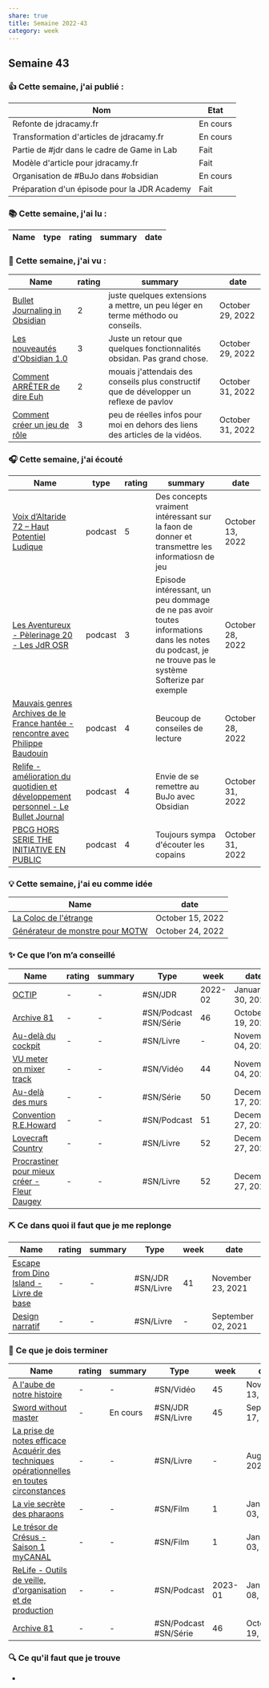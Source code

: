 ```yaml
---
share: true 
title: Semaine 2022-43
category: week
---
```

## Semaine 43

### 👍 **Cette semaine, j'ai publié :**

| Nom                                          | Etat     |
| -------------------------------------------- | -------- |
| Refonte de jdracamy.fr                       | En cours |
| Transformation d'articles de jdracamy.fr     | En cours |
| Partie de #jdr dans le cadre de Game in Lab  | Fait     |
| Modèle d'article pour jdracamy.fr            | Fait     |
| Organisation de #BuJo dans #obsidian         | En cours |
| Préparation d'un épisode pour la JDR Academy | Fait     |

### 📚 **Cette semaine, j'ai lu :**

| Name | type | rating | summary | date |
| ---- | ---- | ------ | ------- | ---- |


### 🍿 **Cette semaine, j'ai vu :**

| Name                                                                                               | rating | summary                                                                                 | date             |
| -------------------------------------------------------------------------------------------------- | ------ | --------------------------------------------------------------------------------------- | ---------------- |
| [Bullet Journaling in Obsidian](../source/Bullet%20Journaling%20in%20Obsidian.md) | 2      | juste quelques extensions a mettre, un peu léger en terme méthodo ou conseils.          | October 29, 2022 |
| [Les nouveautés d'Obsidian 1.0](../source/Les%20nouveaut%C3%A9s%20d'Obsidian%201.0.md) | 3      | Juste un retour que quelques fonctionnalités obsidan. Pas grand chose.                  | October 29, 2022 |
| [Comment ARRÊTER de dire Euh](../source/Comment%20ARR%C3%8ATER%20de%20dire%20Euh.md)     | 2      | mouais j'attendais des conseils plus constructif que de développer un reflexe de pavlov | October 31, 2022 |
| [Comment créer un jeu de rôle](../source/Comment%20cr%C3%A9er%20un%20jeu%20de%20r%C3%B4le.md)   | 3      | peu de réelles infos pour moi en dehors des liens des articles de la vidéos.            | October 31, 2022 |


### 🎧 **Cette semaine, j'ai écouté** 

| Name                                                                                                                                                                                                   | type    | rating | summary                                                                                                                                              | date             |
| ------------------------------------------------------------------------------------------------------------------------------------------------------------------------------------------------------ | ------- | ------ | ---------------------------------------------------------------------------------------------------------------------------------------------------- | ---------------- |
| [Voix d’Altaride 72 – Haut Potentiel Ludique](../source/Voix%20d%E2%80%99Altaride%2072%20%E2%80%93%20Haut%20Potentiel%20Ludique.md)                                                                       | podcast | 5      | Des concepts vraiment intéressant sur la faon de donner et transmettre les informatiosn de jeu                                                       | October 13, 2022 |
| [Les Aventureux - Pèlerinage 20 - Les JdR OSR](../source/Les%20Aventureux%20-%20P%C3%A8lerinage%2020%20-%20Les%20JdR%20OSR.md)                                                                     | podcast | 3      | Episode intéressant, un peu dommage de ne pas avoir toutes informations dans les notes du podcast, je ne trouve pas le système Softerize par exemple | October 28, 2022 |
| [Mauvais genres Archives de le France hantée - rencontre avec Philippe Baudouin](../source/Mauvais%20genres%20Archives%20de%20le%20France%20hant%C3%A9e%20-%20rencontre%20avec%20Philippe%20Baudouin.md) | podcast | 4      | Beucoup de conseiles de lecture                                                                                                                      | October 28, 2022 |
| [Relife - amélioration du quotidien et développement personnel - Le Bullet Journal](../source/Relife%20-%20am%C3%A9lioration%20du%20quotidien%20et%20d%C3%A9veloppement%20personnel%20-%20Le%20Bullet%20Journal.md)   | podcast | 4      | Envie de se remettre au BuJo avec Obsidian                                                                                                           | October 31, 2022 |
| [PBCG HORS SERIE THE INITIATIVE EN PUBLIC](../source/PBCG%20HORS%20SERIE%20THE%20INITIATIVE%20EN%20PUBLIC.md)                                                                                     | podcast | 4      | Toujours sympa d'écouter les copains                                                                                                                 | October 31, 2022 |


### 💡 **Cette semaine, j'ai eu comme idée**

| Name                                                                                                                      | date             |
| ------------------------------------------------------------------------------------------------------------------------- | ---------------- |
| [La Coloc de l'étrange](../projets/colloc_etrange/La%20Coloc%20de%20l'%C3%A9trange.md) | October 15, 2022 |
| [Générateur de monstre pour MOTW](../source/G%C3%A9n%C3%A9rateur%20de%20monstre%20pour%20MOTW.md)             | October 24, 2022 |


### ✨ **Ce que l’on m’a conseillé**

| Name                                                                                                                  | rating | summary | Type                  | week    | date              |
| --------------------------------------------------------------------------------------------------------------------- | ------ | ------- | --------------------- | ------- | ----------------- |
| [OCTIP](../source/OCTIP.md)                                                                      | \-     | \-      | #SN/JDR               | 2022-02 | January 30, 2022  |
| [Archive 81](../source/Archive%2081.md)                                                          | \-     | \-      | #SN/Podcast #SN/Série | 46      | October 19, 2022  |
| [Au-delà du cockpit](Au-del%C3%A0%20du%20cockpit.md)                                          | \-     | \-      | #SN/Livre             | \-      | November 04, 2022 |
| [VU meter on mixer track](../source/VU%20meter%20on%20mixer%20track.md)                                | \-     | \-      | #SN/Vidéo             | 44      | November 04, 2022 |
| [Au-delà des murs](../source/Au-del%C3%A0%20des%20murs.md)                                                         | \-     | \-      | #SN/Série             | 50      | December 17, 2022 |
| [Convention R.E.Howard](../source/Convention%20R.E.Howard.md)                                               | \-     | \-      | #SN/Podcast           | 51      | December 27, 2022 |
| [Lovecraft Country](../source/Lovecraft%20Country.md)                                                       | \-     | \-      | #SN/Livre             | 52      | December 27, 2022 |
| [Procrastiner pour mieux créer - Fleur Daugey](../source/Procrastiner%20pour%20mieux%20cr%C3%A9er%20-%20Fleur%20Daugey.md) | \-     | \-      | #SN/Livre             | 52      | December 27, 2022 |


### ⛏️ **Ce dans quoi il faut que je me replonge**

| Name                                                                                                                   | rating | summary | Type              | week | date               |
| ---------------------------------------------------------------------------------------------------------------------- | ------ | ------- | ----------------- | ---- | ------------------ |
| [Escape from Dino Island - Livre de base](Escape%20from%20Dino%20Island%20-%20Livre%20de%20base.md) | \-     | \-      | #SN/JDR #SN/Livre | 41   | November 23, 2021  |
| [Design narratif](Design%20narratif.md)                                                 | \-     | \-      | #SN/Livre         | \-   | September 02, 2021 |

### 🏁 **Ce que je dois terminer**

| Name                                                                                                                                                                                                                         | rating | summary  | Type                  | week    | date               |
| ---------------------------------------------------------------------------------------------------------------------------------------------------------------------------------------------------------------------------- | ------ | -------- | --------------------- | ------- | ------------------ |
| [A l'aube de notre histoire](../source/A%20l'aube%20de%20notre%20histoire.md)                                                                                                                                 | \-     | \-       | #SN/Vidéo             | 45      | November 13, 2022  |
| [Sword without master](../source/Sword%20without%20master.md)                                                                                                                                                   | \-     | En cours | #SN/JDR #SN/Livre     | 45      | September 17, 2022 |
| [La prise de notes efficace Acquérir des techniques opérationnelles en toutes circonstances](La%20prise%20de%20notes%20efficace%20Acqu%C3%A9rir%20des%20techniques%20op%C3%A9rationnelles%20en%20toutes%20circonstances.md) | \-     | \-       | #SN/Livre             | \-      | August 08, 2022    |
| [La vie secrète des pharaons](../source/La%20vie%20secr%C3%A8te%20des%20pharaons.md)                                                                                                                                          | \-     | \-       | #SN/Film              | 1       | January 03, 2023   |
| [Le trésor de Crésus - Saison 1  myCANAL](../source/Le%20tr%C3%A9sor%20de%20Cr%C3%A9sus%20-%20Saison%201%20%20myCANAL.md)                                                                                                                  | \-     | \-       | #SN/Film              | 1       | January 03, 2023   |
| [ReLife - Outils de veille, d'organisation et de production](../source/ReLife%20-%20Outils%20de%20veille,%20d'organisation%20et%20de%20production.md)                                                                            | \-     | \-       | #SN/Podcast           | 2023-01 | January 08, 2023   |
| [Archive 81](../source/Archive%2081.md)                                                                                                                                                                 | \-     | \-       | #SN/Podcast #SN/Série | 46      | October 19, 2022   |


### 🔍 **Ce qu'il faut que je trouve**
- 